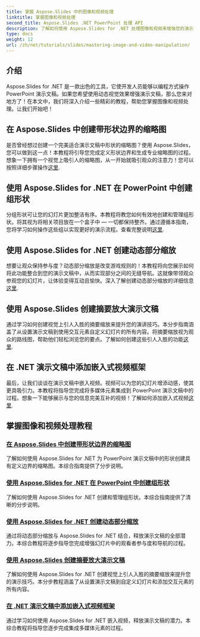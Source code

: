 ```yaml
---
title: 掌握 Aspose.Slides 中的图像和视频处理
linktitle: 掌握图像和视频处理
second_title: Aspose.Slides .NET PowerPoint 处理 API
description: 了解如何使用 Aspose.Slides for .NET 处理图像和视频来增强您的演示文稿。本综合指南涵盖了分步教程。
type: docs
weight: 12
url: /zh/net/tutorials/slides/mastering-image-and-video-manipulation/
---
```

## 介绍

Aspose.Slides for .NET 是一款出色的工具，它使开发人员能够以编程方式操作 PowerPoint 演示文稿。如果您希望使用动态视觉效果增强演示文稿，那么您来对地方了！在本文中，我们将深入介绍一些精彩的教程，帮助您掌握图像和视频处理。让我们开始吧！

## 在 Aspose.Slides 中创建带形状边界的缩略图

是否曾经想过创建一个完美适合演示文稿中形状的缩略图？使用 Aspose.Slides，您可以做到这一点！本教程将引导您完成定义形状边界和生成专业缩略图的过程。想象一下拥有一个视觉上吸引人的缩略图，从一开始就吸引观众的注意力！您可以按照详细步骤操作[这里](./create-thumbnail-bounds-shape/).

## 使用 Aspose.Slides for .NET 在 PowerPoint 中创建组形状

分组形状可让您的幻灯片更加整洁有序。本教程将教您如何有效地创建和管理组形状。将其视为将相关项目放在一个盒子中 — 一切都保持整齐。通过遵循本指南，您将学习如何操作这些组以实现更好的演示流程。查看完整说明[这里](./create-group-shapes/).

## 使用 Aspose.Slides for .NET 创建动态部分缩放

想要让观众保持参与度？动态部分缩放是改变游戏规则的！本教程将向您展示如何将此功能整合到您的演示文稿中，从而实现部分之间的无缝导航。这就像带领观众参观您的幻灯片，让体验变得互动且愉快。深入了解创建动态部分缩放的详细信息[这里](./create-dynamic-section-zoom/).

## 使用 Aspose.Slides 创建摘要放大演示文稿

通过学习如何创建视觉上引人入胜的摘要缩放来提升您的演讲技巧。本分步指南涵盖了从设置演示文稿到使用交互元素自定义幻灯片的所有内容。将摘要缩放视为观众的路线图，帮助他们轻松浏览您的要点。了解如何创建这些引人入胜的功能[这里](./create-summary-zoom/).

## 在 .NET 演示文稿中添加嵌入式视频框架

最后，让我们谈谈在演示文稿中嵌入视频。视频可以为您的幻灯片增添动感，使其更具吸引力。本教程将指导您完成将多媒体元素集成到 PowerPoint 演示文稿中的过程。想象一下能够展示与您的信息完美互补的视频！了解如何添加嵌入式视频[这里](./add-embedded-videos-frame/).

## 掌握图像和视频处理教程
### [在 Aspose.Slides 中创建带形状边界的缩略图](./create-thumbnail-bounds-shape/)
了解如何使用 Aspose.Slides for .NET 为 PowerPoint 演示文稿中的形状创建具有定义边界的缩略图。本综合指南提供了分步说明。
### [使用 Aspose.Slides for .NET 在 PowerPoint 中创建组形状](./create-group-shapes/)
了解如何使用 Aspose.Slides for .NET 创建和管理组形状。本综合指南提供了清晰的分步说明。
### [使用 Aspose.Slides for .NET 创建动态部分缩放](./create-dynamic-section-zoom/)
通过将动态部分缩放与 Aspose.Slides for .NET 结合，释放演示文稿的全部潜力。本综合教程将逐步指导您完成增强幻灯片中的观看者参与度和导航的过程。
### [使用 Aspose.Slides 创建摘要放大演示文稿](./create-summary-zoom/)
了解如何使用 Aspose.Slides for .NET 创建视觉上引人入胜的摘要缩放来提升您的演示技巧。本分步教程涵盖了从设置演示文稿到自定义幻灯片和添加交互元素的所有内容。
### [在 .NET 演示文稿中添加嵌入式视频框架](./add-embedded-videos-frame/)
通过学习如何使用 Aspose.Slides for .NET 嵌入视频，释放演示文稿的潜力。本综合教程将指导您逐步完成集成多媒体元素的过程。